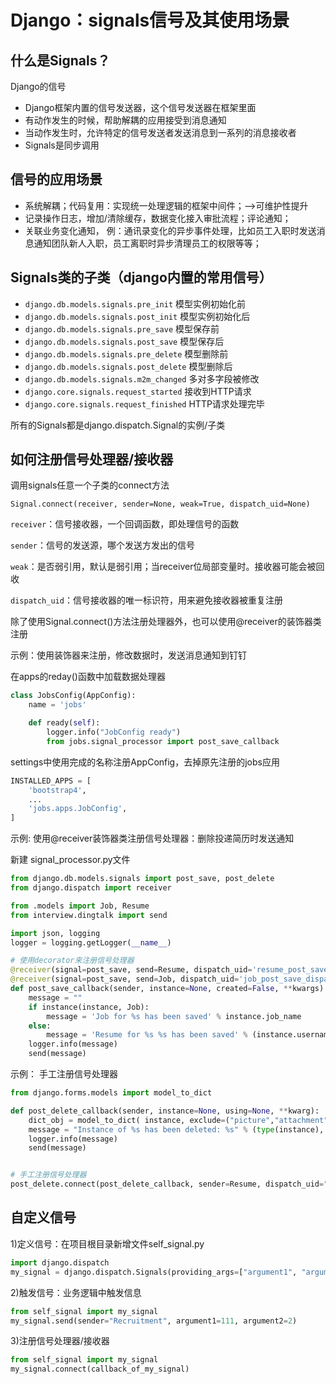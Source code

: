 # Django：signals信号及其使用场景

## 什么是Signals？
Django的信号
* Django框架内置的信号发送器，这个信号发送器在框架里面
* 有动作发生的时候，帮助解耦的应用接受到消息通知
* 当动作发生时，允许特定的信号发送者发送消息到一系列的消息接收者
* Signals是同步调用
    
## 信号的应用场景
* 系统解耦；代码复用：实现统一处理逻辑的框架中间件；-->可维护性提升
* 记录操作日志，增加/清除缓存，数据变化接入审批流程；评论通知；
* 关联业务变化通知， 例：通讯录变化的异步事件处理，比如员工入职时发送消息通知团队新人入职，员工离职时异步清理员工的权限等等；
    
## Signals类的子类（django内置的常用信号）
* `django.db.models.signals.pre_init` 模型实例初始化前
* `django.db.models.signals.post_init` 模型实例初始化后
* `django.db.models.signals.pre_save` 模型保存前
* `django.db.models.signals.post_save` 模型保存后
* `django.db.models.signals.pre_delete` 模型删除前
* `django.db.models.signals.post_delete` 模型删除后
* `django.db.models.signals.m2m_changed` 多对多字段被修改
* `django.core.signals.request_started` 接收到HTTP请求
* `django.core.signals.request_finished` HTTP请求处理完毕

所有的Signals都是django.dispatch.Signal的实例/子类
                    

## 如何注册信号处理器/接收器

调用signals任意一个子类的connect方法
```
Signal.connect(receiver, sender=None, weak=True, dispatch_uid=None)
```    
`receiver`：信号接收器，一个回调函数，即处理信号的函数
    
`sender`：信号的发送源，哪个发送方发出的信号
    
`weak`：是否弱引用，默认是弱引用；当receiver位局部变量时。接收器可能会被回收
    
`dispatch_uid`：信号接收器的唯一标识符，用来避免接收器被重复注册
    
    
除了使用Signal.connect()方法注册处理器外，也可以使用@receiver的装饰器类注册
    
示例：使用装饰器来注册，修改数据时，发送消息通知到钉钉

在apps的reday()函数中加载数据处理器

```python
class JobsConfig(AppConfig):
    name = 'jobs'

    def ready(self):
        logger.info("JobConfig ready")
        from jobs.signal_processor import post_save_callback
```

settings中使用完成的名称注册AppConfig，去掉原先注册的jobs应用

```python
INSTALLED_APPS = [
    'bootstrap4',
    ...
    'jobs.apps.JobConfig',
]
```

示例: 使用@receiver装饰器类注册信号处理器：删除投递简历时发送通知

新建 signal_processor.py文件

```python
from django.db.models.signals import post_save, post_delete
from django.dispatch import receiver

from .models import Job, Resume
from interview.dingtalk import send

import json, logging
logger = logging.getLogger(__name__)

# 使用decorator来注册信号处理器
@receiver(signal=post_save, send=Resume, dispatch_uid='resume_post_save_dispatcher')
@receiver(signal=post_save, send=Job, dispatch_uid='job_post_save_dispatcher')
def post_save_callback(sender, instance=None, created=False, **kwargs):
    message = ""
    if instance(instance, Job):
        message = 'Job for %s has been saved' % instance.job_name
    else:
        message = 'Resume for %s %s has been saved' % (instance.username, instance)
    logger.info(message)
    send(message)
```
 
示例：  手工注册信号处理器

```python
from django.forms.models import model_to_dict

def post_delete_callback(sender, instance=None, using=None, **kwarg):
    dict_obj = model_to_dict( instance, exclude=("picture","attachment", "created_date", "modified_date") )
    message = "Instance of %s has been deleted: %s" % (type(instance), json.dumps(dict_obj, ensure_ascii=False))
    logger.info(message)
    send(message)


# 手工注册信号处理器
post_delete.connect(post_delete_callback, sender=Resume, dispatch_uid="resume_post_delete_dispatcher")
```
     
## 自定义信号

1)定义信号：在项目根目录新增文件self_signal.py

```python
import django.dispatch
my_signal = django.dispatch.Signals(providing_args=["argument1", "argument2"])
```

    
2)触发信号：业务逻辑中触发信息

```python
from self_signal import my_signal
my_signal.send(sender="Recruitment", argument1=111, argument2=2)
```

    
3)注册信号处理器/接收器

```python
from self_signal import my_signal
my_signal.connect(callback_of_my_signal)
```

                

